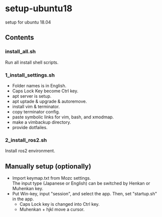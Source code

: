 # setup-ubuntu18

setup for ubuntu 18.04

## Contents

### install_all.sh

Run all install shell scripts.

### 1_install_settings.sh

- Folder names is in English.
- Caps Lock Key become Ctrl key.
- apt server is setup.
- apt uptade & upgrade & autoremove.
- install vim & terminator.
- copy terminator config.
- paste symbolic links for vim, bash, and xmodmap.
- make a vimbackup directory.
- provide dotfailes.

### 2_install_ros2.sh

Install ros2 environment.

## Manually setup (optionally)

- Import keymap.txt from Mozc settings.  
The input type (Japanese or English) can be switched by Henkan or Muhenkan key.
- Put Win-key, input "session", and select the app. Then, set "startup.sh" in the app.  
	- Caps Lock key is changed into Ctrl key.
	- Muhenkan + hjkl move a cursor.

